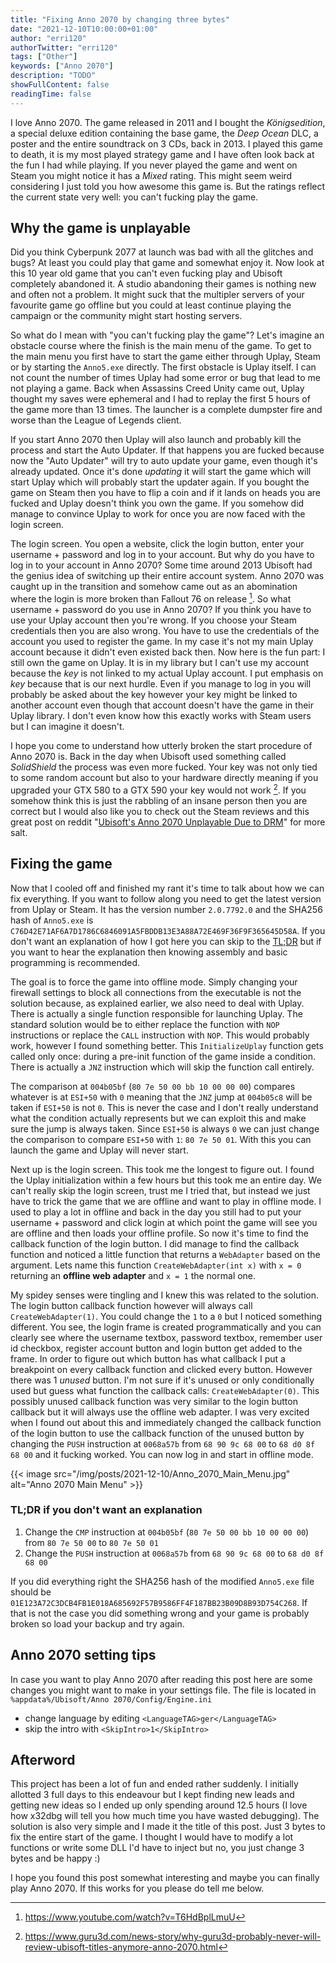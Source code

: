 ```yaml
---
title: "Fixing Anno 2070 by changing three bytes"
date: "2021-12-10T10:00:00+01:00"
author: "erri120"
authorTwitter: "erri120"
tags: ["Other"]
keywords: ["Anno 2070"]
description: "TODO"
showFullContent: false
readingTime: false
---
```


I love Anno 2070. The game released in 2011 and I bought the _Königsedition_, a special deluxe edition containing the base game, the _Deep Ocean_ DLC, a poster and the entire soundtrack on 3 CDs, back in 2013. I played this game to death, it is my most played strategy game and I have often look back at the fun I had while playing. If you never played the game and went on Steam you might notice it has a _Mixed_ rating. This might seem weird considering I just told you how awesome this game is. But the ratings reflect the current state very well: you can't fucking play the game.

## Why the game is unplayable

Did you think Cyberpunk 2077 at launch was bad with all the glitches and bugs? At least you could play that game and somewhat enjoy it. Now look at this 10 year old game that you can't even fucking play and Ubisoft completely abandoned it. A studio abandoning their games is nothing new and often not a problem. It might suck that the multipler servers of your favourite game go offline but you could at least continue playing the campaign or the community might start hosting servers.

So what do I mean with "you can't fucking play the game"? Let's imagine an obstacle course where the finish is the main menu of the game. To get to the main menu you first have to start the game either through Uplay, Steam or by starting the `Anno5.exe` directly. The first obstacle is Uplay itself. I can not count the number of times Uplay had some error or bug that lead to me not playing a game. Back when Assassins Creed Unity came out, Uplay thought my saves were ephemeral and I had to replay the first 5 hours of the game more than 13 times. The launcher is a complete dumpster fire and worse than the League of Legends client.

If you start Anno 2070 then Uplay will also launch and probably kill the process and start the Auto Updater. If that happens you are fucked because now the "Auto Updater" will try to auto update your game, even though it's already updated. Once it's done _updating_ it will start the game which will start Uplay which will probably start the updater again. If you bought the game on Steam then you have to flip a coin and if it lands on heads you are fucked and Uplay doesn't think you own the game. If you somehow did manage to convince Uplay to work for once you are now faced with the login screen.

The login screen. You open a website, click the login button, enter your username + password and log in to your account. But why do you have to log in to your account in Anno 2070? Some time around 2013 Ubisoft had the genius idea of switching up their entire account system. Anno 2070 was caught up in the transition and somehow came out as an abomination where the login is more broken than Fallout 76 on release [^1]. So what username + password do you use in Anno 2070? If you think you have to use your Uplay account then you're wrong. If you choose your Steam credentials then you are also wrong. You have to use the credentials of the account you used to register the game. In my case it's not my main Uplay account because it didn't even existed back then. Now here is the fun part: I still own the game on Uplay. It is in my library but I can't use my account because the _key_ is not linked to my actual Uplay account. I put emphasis on _key_ because that is our next hurdle. Even if you manage to log in you will probably be asked about the key however your key might be linked to another account even though that account doesn't have the game in their Uplay library. I don't even know how this exactly works with Steam users but I can imagine it doesn't.

I hope you come to understand how utterly broken the start procedure of Anno 2070 is. Back in the day when Ubisoft used something called _SolidShield_ the process was even more fucked. Your key was not only tied to some random account but also to your hardware directly meaning if you upgraded your GTX 580 to a GTX 590 your key would not work [^2]. If you somehow think this is just the rabbling of an insane person then you are correct but I would also like you to check out the Steam reviews and this great post on reddit "[Ubisoft's Anno 2070 Unplayable Due to DRM](https://www.reddit.com/r/CrackWatch/comments/7wejnm/ubisofts_anno_2070_unplayable_due_to_drm/)" for more salt.

[^1]: https://www.youtube.com/watch?v=T6HdBplLmuU
[^2]: https://www.guru3d.com/news-story/why-guru3d-probably-never-will-review-ubisoft-titles-anymore-anno-2070.html

## Fixing the game

Now that I cooled off and finished my rant it's time to talk about how we can fix everything. If you want to follow along you need to get the latest version from Uplay or Steam. It has the version number `2.0.7792.0` and the SHA256 hash of `Anno5.exe` is `C76D42E71AF6A7D1786C6846091A5FBDDB13E3A88A72E469F36F9F365645D58A`. If you don't want an explanation of how I got here you can skip to the [TL;DR](#tldr-if-you-dont-want-an-explanation) but if you want to hear the explanation then knowing assembly and basic programming is recommended.

The goal is to force the game into offline mode. Simply changing your firewall settings to block all connections from the executable is not the solution because, as explained earlier, we also need to deal with Uplay. There is actually a single function responsible for launching Uplay. The standard solution would be to either replace the function with `NOP` instructions or replace the `CALL` instruction with `NOP`. This would probably work, however I found something better. This `InitializeUplay` function gets called only once: during a pre-init function of the game inside a condition. There is actually a `JNZ` instruction which will skip the function call entirely.

The comparison at `004b05bf` (`80 7e 50 00 bb 10 00 00 00`) compares whatever is at `ESI+50` with `0` meaning that the `JNZ` jump at `004b05c8` will be taken if `ESI+50` is not `0`. This is never the case and I don't really understand what the condition actually represents but we can exploit this and make sure the jump is always taken. Since `ESI+50` is always `0` we can just change the comparison to compare `ESI+50` with `1`: `80 7e 50 01`. With this you can launch the game and Uplay will never start.

Next up is the login screen. This took me the longest to figure out. I found the Uplay initialization within a few hours but this took me an entire day. We can't really skip the login screen, trust me I tried that, but instead we just have to trick the game that we are offline and want to play in offline mode. I used to play a lot in offline and back in the day you still had to put your username + password and click login at which point the game will see you are offline and then loads your offline profile. So now it's time to find the callback function of the login button. I did manage to find the callback function and noticed a little function that returns a `WebAdapter` based on the argument. Lets name this function `CreateWebAdapter(int x)` with `x = 0` returning an **offline web adapter** and `x = 1` the normal one.

My spidey senses were tingling and I knew this was related to the solution. The login button callback function however will always call `CreateWebAdapter(1)`. You could change the `1` to a `0` but I noticed something different. You see, the login frame is created programmatically and you can clearly see where the username textbox, password textbox, remember user id checkbox, register account button and login button get added to the frame. In order to figure out which button has what callback I put a breakpoint on every callback function and clicked every button. However there was 1 _unused_ button. I'm not sure if it's unused or only conditionally used but guess what function the callback calls: `CreateWebAdapter(0)`. This possibly unused callback function was very similar to the login button callback but it will always use the offline web adapter. I was very excited when I found out about this and immediately changed the callback function of the login button to use the callback function of the unused button by changing the `PUSH` instruction at `0068a57b` from `68 90 9c 68 00` to `68 d0 8f 68 00` and it fucking worked. You can now log in and start in offline mode.

{{< image src="/img/posts/2021-12-10/Anno_2070_Main_Menu.jpg" alt="Anno 2070 Main Menu" >}}

### TL;DR if you don't want an explanation

1) Change the `CMP` instruction at `004b05bf` (`80 7e 50 00 bb 10 00 00 00`) from `80 7e 50 00` to `80 7e 50 01`
2) Change the `PUSH` instruction at `0068a57b` from `68 90 9c 68 00` to `68 d0 8f 68 00`

If you did everything right the SHA256 hash of the modified `Anno5.exe` file should be `01E123A72C3DCB4FB1E018A685692F57B9586FF4F187BB23B09D8B93D754C268`. If that is not the case you did something wrong and your game is probably broken so load your backup and try again.

## Anno 2070 setting tips

In case you want to play Anno 2070 after reading this post here are some changes you might want to make in your settings file. The file is located in `%appdata%/Ubisoft/Anno 2070/Config/Engine.ini`

- change language by editing `<LanguageTAG>ger</LanguageTAG>`
- skip the intro with `<SkipIntro>1</SkipIntro>`

## Afterword

This project has been a lot of fun and ended rather suddenly. I initially allotted 3 full days to this endeavour but I kept finding new leads and getting new ideas so I ended up only spending around 12.5 hours (I love how x32dbg will tell you how much time you have wasted debugging). The solution is also very simple and I made it the title of this post. Just 3 bytes to fix the entire start of the game. I thought I would have to modify a lot functions or write some DLL I'd have to inject but no, you just change 3 bytes and be happy :)

I hope you found this post somewhat interesting and maybe you can finally play Anno 2070. If this works for you please do tell me below.

[^3]: https://www.youtube.com/watch?v=AMXZiNH2Q2U
